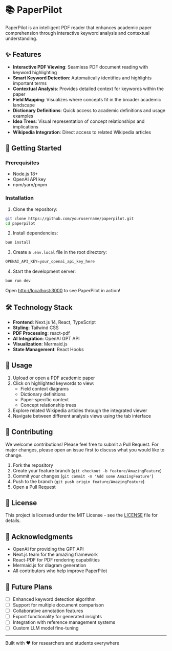 # 📚 PaperPilot

PaperPilot is an intelligent PDF reader that enhances academic paper comprehension through interactive keyword analysis and contextual understanding.

## ✨ Features

- **Interactive PDF Viewing**: Seamless PDF document reading with keyword highlighting
- **Smart Keyword Detection**: Automatically identifies and highlights important terms
- **Contextual Analysis**: Provides detailed context for keywords within the paper
- **Field Mapping**: Visualizes where concepts fit in the broader academic landscape
- **Dictionary Definitions**: Quick access to academic definitions and usage examples
- **Idea Trees**: Visual representation of concept relationships and implications
- **Wikipedia Integration**: Direct access to related Wikipedia articles

## 🚀 Getting Started

### Prerequisites

- Node.js 18+ 
- OpenAI API key
- npm/yarn/pnpm

### Installation

1. Clone the repository:
``` bash
git clone https://github.com/yourusername/paperpilot.git
cd paperpilot
```

2. Install dependencies:
``` bash
bun install
```

3. Create a `.env.local` file in the root directory:
``` typescript
OPENAI_API_KEY=your_openai_api_key_here
```

4. Start the development server:
``` bash
bun run dev
```

Open [http://localhost:3000](http://localhost:3000) to see PaperPilot in action!

## 🛠️ Technology Stack

- **Frontend**: Next.js 14, React, TypeScript
- **Styling**: Tailwind CSS
- **PDF Processing**: react-pdf
- **AI Integration**: OpenAI GPT API
- **Visualization**: Mermaid.js
- **State Management**: React Hooks

## 📖 Usage

1. Upload or open a PDF academic paper
2. Click on highlighted keywords to view:
   - Field context diagrams
   - Dictionary definitions
   - Paper-specific context
   - Concept relationship trees
3. Explore related Wikipedia articles through the integrated viewer
4. Navigate between different analysis views using the tab interface

## 🤝 Contributing

We welcome contributions! Please feel free to submit a Pull Request. For major changes, please open an issue first to discuss what you would like to change.

1. Fork the repository
2. Create your feature branch (`git checkout -b feature/AmazingFeature`)
3. Commit your changes (`git commit -m 'Add some AmazingFeature'`)
4. Push to the branch (`git push origin feature/AmazingFeature`)
5. Open a Pull Request

## 📝 License

This project is licensed under the MIT License - see the [LICENSE](LICENSE) file for details.

## 🙏 Acknowledgments

- OpenAI for providing the GPT API
- Next.js team for the amazing framework
- React-PDF for PDF rendering capabilities
- Mermaid.js for diagram generation
- All contributors who help improve PaperPilot

## 🔮 Future Plans

- [ ] Enhanced keyword detection algorithm
- [ ] Support for multiple document comparison
- [ ] Collaborative annotation features
- [ ] Export functionality for generated insights
- [ ] Integration with reference management systems
- [ ] Custom LLM model fine-tuning

---

Built with ❤️ for researchers and students everywhere